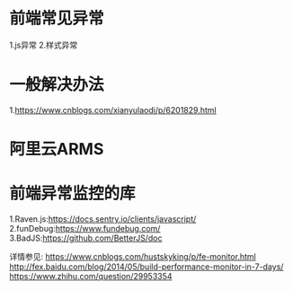 # 前端常见异常
1.js异常
2.样式异常

# 一般解决办法
1.https://www.cnblogs.com/xianyulaodi/p/6201829.html

# 阿里云ARMS

# 前端异常监控的库
1.Raven.js:https://docs.sentry.io/clients/javascript/
2.funDebug:https://www.fundebug.com/
3.BadJS:https://github.com/BetterJS/doc

详情参见:
  https://www.cnblogs.com/hustskyking/p/fe-monitor.html
  http://fex.baidu.com/blog/2014/05/build-performance-monitor-in-7-days/
  https://www.zhihu.com/question/29953354
  
